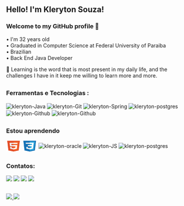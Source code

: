 ## Hello! I'm Kleryton Souza! 
### Welcome to my GitHub profile 👋

• I'm 32 years old<br>
• Graduated in Computer Science at Federal University of Paraiba<br>
• Brazilian<br>
• Back End Java Developer<br>

:thought_balloon: Learning is the word that is most present in my daily life, and the challenges I have in it keep me willing to learn more and more.

##

### Ferramentas e Tecnologias :
<div>
  <img align="center" alt="kleryton-Java" height="30" width="40" <img src="https://cdn.jsdelivr.net/gh/devicons/devicon/icons/java/java-original.svg">
  <img align="center" alt="kleryton-Git" height="30" width="40" <img src="https://cdn.jsdelivr.net/gh/devicons/devicon/icons/git/git-original-wordmark.svg" />
  <img align="center" alt="kleryton-Spring" height="30" width="40" <img src="https://cdn.jsdelivr.net/gh/devicons/devicon/icons/spring/spring-original.svg">
  <img align="center" alt="kleryton-postgres" height="30" width="40" <img src="https://cdn.jsdelivr.net/gh/devicons/devicon/icons/docker/docker-original-wordmark.svg">
  <img align="center" alt="kleryton-Github" height="30" width="40" <img src="https://cdn.jsdelivr.net/gh/devicons/devicon/icons/github/github-original.svg">
  <img align="center" alt="kleryton-Github" height="30" width="40" <img src="https://cdn.jsdelivr.net/gh/devicons/devicon/icons/mysql/mysql-original-wordmark.svg">
</div>
  
##
  
### Estou aprendendo
<div>
  <img align="center" alt="kleryton-HTML" height="30" width="40" src="https://raw.githubusercontent.com/devicons/devicon/master/icons/html5/html5-original.svg">
  <img align="center" alt="kleryton-CSS" height="30" width="40" src="https://raw.githubusercontent.com/devicons/devicon/master/icons/css3/css3-original.svg">
  <img align="center" alt="kleryton-oracle" height="30" width="40" <img src="https://cdn.jsdelivr.net/gh/devicons/devicon/icons/oracle/oracle-original.svg">
  <img align="center" alt="kleryton-JS" height="30" width="40"<img src="https://cdn.jsdelivr.net/gh/devicons/devicon/icons/javascript/javascript-original.svg">
  <img align="center" alt="kleryton-postgres" height="30" width="40" <img src="https://cdn.jsdelivr.net/gh/devicons/devicon/icons/postgresql/postgresql-original.svg">
</div>
  
##
  
### Contatos:
<div>
<a href="https://www.instagram.com/klerytonsouza/" target="_blank"><img src="https://img.shields.io/badge/-Instagram-%23E4405F?style=for-the-badge&logo=instagram&logoColor=white" target="_blank"></a>
<a href="https://twitter.com/SouzaKleryton" target="_blank"><img src="https://img.shields.io/badge/Twitch-9146FF?style=for-the-badge&logo=twitch&logoColor=white" target="_blank"></a>
<a href = "mailto:kleryton.dev@gmail.com"><img src="https://img.shields.io/badge/Gmail-D14836?style=for-the-badge&logo=gmail&logoColor=white" target="_blank"></a>
<a href="https://www.linkedin.com/in/kleryton-souza-a1733673/" target="_blank"><img src="https://img.shields.io/badge/-LinkedIn-%230077B5?style=for-the-badge&logo=linkedin&logoColor=white" target="_blank"></a>   
</div>

##
  
<div>
<a href="https://github.com/klerytondev">
<img height="180em" src="https://github-readme-stats.vercel.app/api/top-langs/?username=klerytondev&layout=compact&langs_count=7&theme=dracula"/>
<img height="180em" src="https://github-readme-stats.vercel.app/api?username=klerytondev&show_icons=true&theme=dracula&include_all_commits=true&count_private=true"/>
</div>


